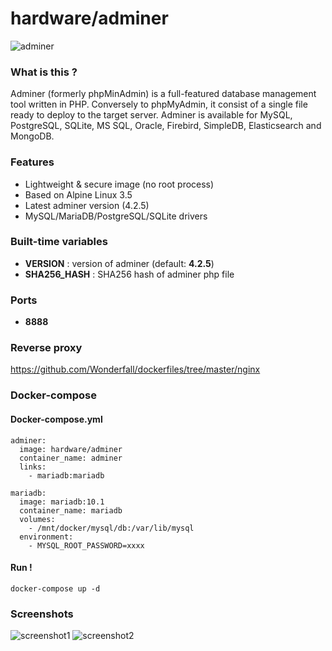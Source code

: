 # hardware/adminer

![adminer](https://i.imgur.com/HRNxSRK.png "adminer")

### What is this ?

Adminer (formerly phpMinAdmin) is a full-featured database management tool written in PHP. Conversely to phpMyAdmin, it consist of a single file ready to deploy to the target server. Adminer is available for MySQL, PostgreSQL, SQLite, MS SQL, Oracle, Firebird, SimpleDB, Elasticsearch and MongoDB.

### Features

- Lightweight & secure image (no root process)
- Based on Alpine Linux 3.5
- Latest adminer version (4.2.5)
- MySQL/MariaDB/PostgreSQL/SQLite drivers

### Built-time variables

- **VERSION** : version of adminer (default: **4.2.5**)
- **SHA256_HASH** : SHA256 hash of adminer php file

### Ports

- **8888**

### Reverse proxy

https://github.com/Wonderfall/dockerfiles/tree/master/nginx

### Docker-compose

#### Docker-compose.yml

```
adminer:
  image: hardware/adminer
  container_name: adminer
  links:
    - mariadb:mariadb

mariadb:
  image: mariadb:10.1
  container_name: mariadb
  volumes:
    - /mnt/docker/mysql/db:/var/lib/mysql
  environment:
    - MYSQL_ROOT_PASSWORD=xxxx
```

#### Run !

```
docker-compose up -d
```

### Screenshots

![screenshot1](http://i.imgur.com/a9MEEFq.png "screenshot1")
![screenshot2](http://i.imgur.com/SASabMB.png "screenshot2")
